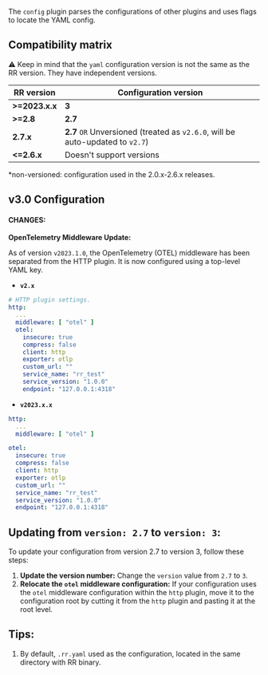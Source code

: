 The `config` plugin parses the configurations of other plugins and uses flags to locate the YAML config.

## Compatibility matrix

⚠️ Keep in mind that the `yaml` configuration version is not the same as the RR version. They have independent versions.

| RR version |                               Configuration version                           |
|-----------------------|--------------------------------------------------------------------|
|   **>=2023.x.x**   | **3**   |
|   **>=2.8**             |          **2.7**                                                |
|   **2.7.x**   |          **2.7** `OR` Unversioned (treated as `v2.6.0`, will be auto-updated to `v2.7`) |
|   **<=2.6.x**   |          Doesn't support versions |

*non-versioned: configuration used in the 2.0.x-2.6.x releases.

## v3.0 Configuration
#### CHANGES:

**OpenTelemetry Middleware Update:**

As of version `v2023.1.0`, the OpenTelemetry (OTEL) middleware has been separated from the HTTP plugin. It is now configured using a top-level YAML key.

- **`v2.x`**
```yaml
# HTTP plugin settings.
http:
  ...
  middleware: [ "otel" ]
  otel:
    insecure: true
    compress: false
    client: http
    exporter: otlp
    custom_url: ""
    service_name: "rr_test"
    service_version: "1.0.0"
    endpoint: "127.0.0.1:4318"
```

- **`v2023.x.x`**
```yaml
http:
  ...
  middleware: [ "otel" ]

otel:
  insecure: true
  compress: false
  client: http
  exporter: otlp
  custom_url: ""
  service_name: "rr_test"
  service_version: "1.0.0"
  endpoint: "127.0.0.1:4318"
```

## Updating from `version: 2.7` to `version: 3`:
To update your configuration from version 2.7 to version 3, follow these steps:

1. **Update the version number:** Change the `version` value from `2.7` to `3`.
2. **Relocate the `otel` middleware configuration:** If your configuration uses the `otel` middleware configuration within the `http` plugin, move it to the configuration root by cutting it from the `http` plugin and pasting it at the root level.



## Tips:

1. By default, `.rr.yaml` used as the configuration, located in the same directory with RR binary.

